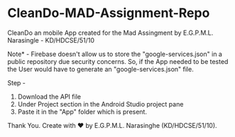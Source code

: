 # CleanDo-MAD-Assignment-Repo
CleanDo an mobile App created for the Mad Assingment by E.G.P.M.L. Narasingle - KD/HDCSE/51/10

Note* - Firebase doesn't allow us to store the "google-services.json" in a public repository due security concerns. So, if the App needed to be tested the User would have to generate an "google-services.json" file.

Step - 

1. Download the API file
2. Under Project section in the Android Studio project pane
3. Paste it in the "App" folder which is present.

Thank You. Create with ❤️ by E.G.P.M.L. Narasinghe (KD/HDCSE/51/10).
